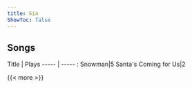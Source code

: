 ```yaml
---
title: Sia
ShowToc: false
---
```


## Songs
Title | Plays 
----- | ----- : 
Snowman|5
Santa's Coming for Us|2

{{< more >}}